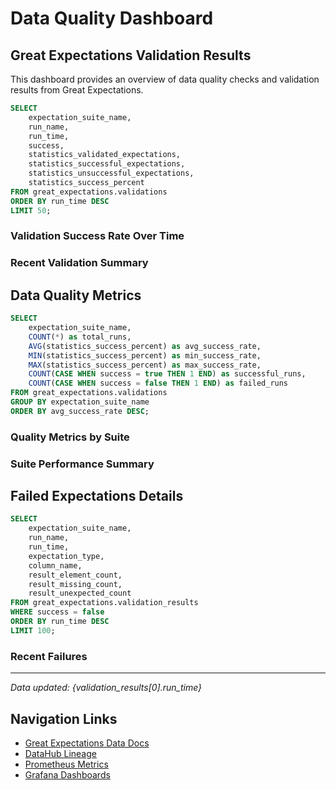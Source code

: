 # Data Quality Dashboard

## Great Expectations Validation Results

This dashboard provides an overview of data quality checks and validation results from Great Expectations.

```sql validation_results
SELECT 
    expectation_suite_name,
    run_name,
    run_time,
    success,
    statistics_validated_expectations,
    statistics_successful_expectations,
    statistics_unsuccessful_expectations,
    statistics_success_percent
FROM great_expectations.validations 
ORDER BY run_time DESC 
LIMIT 50;
```

### Validation Success Rate Over Time

<LineChart 
    data={validation_results} 
    x=run_time 
    y=statistics_success_percent
    series=expectation_suite_name
    title="Data Quality Success Rate Over Time"
/>

### Recent Validation Summary

<DataTable 
    data={validation_results}
    rows=10
    search=true
    sort=true
/>

## Data Quality Metrics

```sql quality_metrics
SELECT 
    expectation_suite_name,
    COUNT(*) as total_runs,
    AVG(statistics_success_percent) as avg_success_rate,
    MIN(statistics_success_percent) as min_success_rate,
    MAX(statistics_success_percent) as max_success_rate,
    COUNT(CASE WHEN success = true THEN 1 END) as successful_runs,
    COUNT(CASE WHEN success = false THEN 1 END) as failed_runs
FROM great_expectations.validations 
GROUP BY expectation_suite_name
ORDER BY avg_success_rate DESC;
```

### Quality Metrics by Suite

<BarChart 
    data={quality_metrics} 
    x=expectation_suite_name 
    y=avg_success_rate
    title="Average Success Rate by Expectation Suite"
/>

### Suite Performance Summary

<DataTable 
    data={quality_metrics}
    search=true
    sort=true
/>

## Failed Expectations Details

```sql failed_expectations
SELECT 
    expectation_suite_name,
    run_name,
    run_time,
    expectation_type,
    column_name,
    result_element_count,
    result_missing_count,
    result_unexpected_count
FROM great_expectations.validation_results 
WHERE success = false
ORDER BY run_time DESC
LIMIT 100;
```

### Recent Failures

<DataTable 
    data={failed_expectations}
    rows=20
    search=true
    sort=true
/>

---

*Data updated: {validation_results[0].run_time}*

## Navigation Links

- [Great Expectations Data Docs](http://localhost:8888/view/great-expectations/data_docs/local_site/index.html)
- [DataHub Lineage](http://localhost:9002)
- [Prometheus Metrics](http://localhost:9090)
- [Grafana Dashboards](http://localhost:3000)
